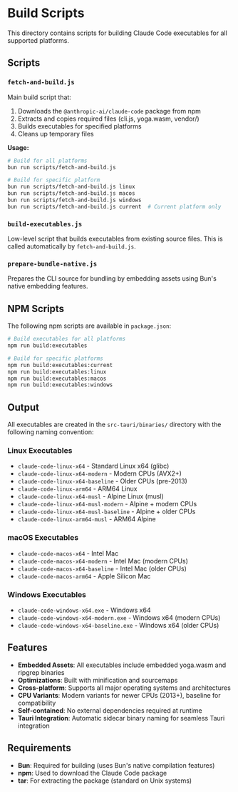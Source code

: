 # Build Scripts

This directory contains scripts for building Claude Code executables for all supported platforms.

## Scripts

### `fetch-and-build.js`
Main build script that:
1. Downloads the `@anthropic-ai/claude-code` package from npm
2. Extracts and copies required files (cli.js, yoga.wasm, vendor/)
3. Builds executables for specified platforms
4. Cleans up temporary files

**Usage:**
```bash
# Build for all platforms
bun run scripts/fetch-and-build.js

# Build for specific platform
bun run scripts/fetch-and-build.js linux
bun run scripts/fetch-and-build.js macos
bun run scripts/fetch-and-build.js windows
bun run scripts/fetch-and-build.js current  # Current platform only
```

### `build-executables.js`
Low-level script that builds executables from existing source files. This is called automatically by `fetch-and-build.js`.

### `prepare-bundle-native.js`
Prepares the CLI source for bundling by embedding assets using Bun's native embedding features.

## NPM Scripts

The following npm scripts are available in `package.json`:

```bash
# Build executables for all platforms
npm run build:executables

# Build for specific platforms
npm run build:executables:current
npm run build:executables:linux
npm run build:executables:macos
npm run build:executables:windows
```

## Output

All executables are created in the `src-tauri/binaries/` directory with the following naming convention:

### Linux Executables
- `claude-code-linux-x64` - Standard Linux x64 (glibc)
- `claude-code-linux-x64-modern` - Modern CPUs (AVX2+)
- `claude-code-linux-x64-baseline` - Older CPUs (pre-2013)
- `claude-code-linux-arm64` - ARM64 Linux
- `claude-code-linux-x64-musl` - Alpine Linux (musl)
- `claude-code-linux-x64-musl-modern` - Alpine + modern CPUs
- `claude-code-linux-x64-musl-baseline` - Alpine + older CPUs
- `claude-code-linux-arm64-musl` - ARM64 Alpine

### macOS Executables
- `claude-code-macos-x64` - Intel Mac
- `claude-code-macos-x64-modern` - Intel Mac (modern CPUs)
- `claude-code-macos-x64-baseline` - Intel Mac (older CPUs)
- `claude-code-macos-arm64` - Apple Silicon Mac

### Windows Executables
- `claude-code-windows-x64.exe` - Windows x64
- `claude-code-windows-x64-modern.exe` - Windows x64 (modern CPUs)
- `claude-code-windows-x64-baseline.exe` - Windows x64 (older CPUs)

## Features

- **Embedded Assets**: All executables include embedded yoga.wasm and ripgrep binaries
- **Optimizations**: Built with minification and sourcemaps
- **Cross-platform**: Supports all major operating systems and architectures
- **CPU Variants**: Modern variants for newer CPUs (2013+), baseline for compatibility
- **Self-contained**: No external dependencies required at runtime
- **Tauri Integration**: Automatic sidecar binary naming for seamless Tauri integration

## Requirements

- **Bun**: Required for building (uses Bun's native compilation features)
- **npm**: Used to download the Claude Code package
- **tar**: For extracting the package (standard on Unix systems) 
